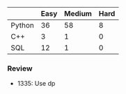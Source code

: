 |           | Easy  | Medium | Hard  |
|-----------|-------|--------|-------|
| Python    | 36    | 58     | 8     |
| C++       | 3     | 1      | 0     |
| SQL       | 12    | 1      | 0     |


### Review
* 1335: Use dp